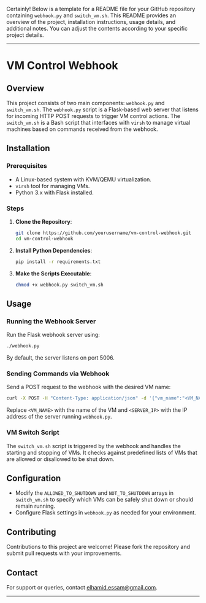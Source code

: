 Certainly! Below is a template for a README file for your GitHub repository containing `webhook.py` and `switch_vm.sh`. This README provides an overview of the project, installation instructions, usage details, and additional notes. You can adjust the contents according to your specific project details.

---

# VM Control Webhook

## Overview
This project consists of two main components: `webhook.py` and `switch_vm.sh`. The `webhook.py` script is a Flask-based web server that listens for incoming HTTP POST requests to trigger VM control actions. The `switch_vm.sh` is a Bash script that interfaces with `virsh` to manage virtual machines based on commands received from the webhook.

## Installation

### Prerequisites
- A Linux-based system with KVM/QEMU virtualization.
- `virsh` tool for managing VMs.
- Python 3.x with Flask installed.

### Steps
1. **Clone the Repository**:
   ```bash
   git clone https://github.com/yourusername/vm-control-webhook.git
   cd vm-control-webhook
   ```

2. **Install Python Dependencies**:
   ```bash
   pip install -r requirements.txt
   ```

3. **Make the Scripts Executable**:
   ```bash
   chmod +x webhook.py switch_vm.sh
   ```

## Usage

### Running the Webhook Server
Run the Flask webhook server using:
```bash
./webhook.py
```
By default, the server listens on port 5006.

### Sending Commands via Webhook
Send a POST request to the webhook with the desired VM name:
```bash
curl -X POST -H "Content-Type: application/json" -d '{"vm_name":"<VM_NAME>"}' http://<SERVER_IP>:5006/webhook
```
Replace `<VM_NAME>` with the name of the VM and `<SERVER_IP>` with the IP address of the server running `webhook.py`.

### VM Switch Script
The `switch_vm.sh` script is triggered by the webhook and handles the starting and stopping of VMs. It checks against predefined lists of VMs that are allowed or disallowed to be shut down.

## Configuration

- Modify the `ALLOWED_TO_SHUTDOWN` and `NOT_TO_SHUTDOWN` arrays in `switch_vm.sh` to specify which VMs can be safely shut down or should remain running.
- Configure Flask settings in `webhook.py` as needed for your environment.

## Contributing
Contributions to this project are welcome! Please fork the repository and submit pull requests with your improvements.


## Contact
For support or queries, contact elhamid.essam@gmail.com.

---

